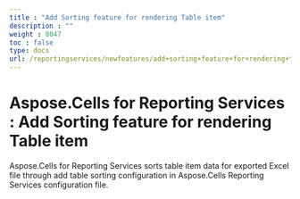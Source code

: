 ```yaml
---
title : "Add Sorting feature for rendering Table item" 
description : "" 
weight : 8047 
toc : false
type: docs
url: /reportingservices/newfeatures/add+sorting+feature+for+rendering+table+item/
---
```


# Aspose.Cells for Reporting Services : Add Sorting feature for rendering Table item


Aspose.Cells for Reporting Services sorts table item data for exported Excel file through add table sorting configuration in Aspose.Cells Reporting Services configuration file.

